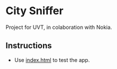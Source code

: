 # City Sniffer
Project for UVT, in colaboration with Nokia.

## Instructions
- Use [index.html](index.html) to test the app.
